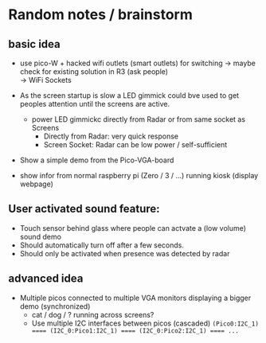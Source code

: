 # Random notes / brainstorm

## basic idea
* use pico-W + hacked wifi outlets (smart outlets) for switching -> maybe check for existing solution in R3 (ask people)  
-> WiFi Sockets

* As the screen startup is slow a LED gimmick could bve used to get peoples attention until the screens are active.  
  * power LED gimmickc directly from Radar or from same socket as Screens  
    * Directly from Radar: very quick response
    * Screen Socket: Radar can be low power / self-sufficient

* Show a simple demo from the Pico-VGA-board
* show infor from normal raspberry pi (Zero / 3 / ...) running kiosk (display webpage)

## User activated sound feature:  
  * Touch sensor behind glass where people can actvate a (low volume) sound demo  
  * Should automatically turn off after a few seconds.
  * Should only be activated when presence was detected by radar

## advanced idea
* Multiple picos connected to multiple VGA monitors displaying a bigger demo (synchronized)
  * cat / dog / ? running across screens?
  * Use multiple I2C interfaces between picos (cascaded) `(Pico0:I2C_1) ==== (I2C_0:Pico1:I2C_1) ==== (I2C_0:Pico2:I2C_1) ==== ...`
